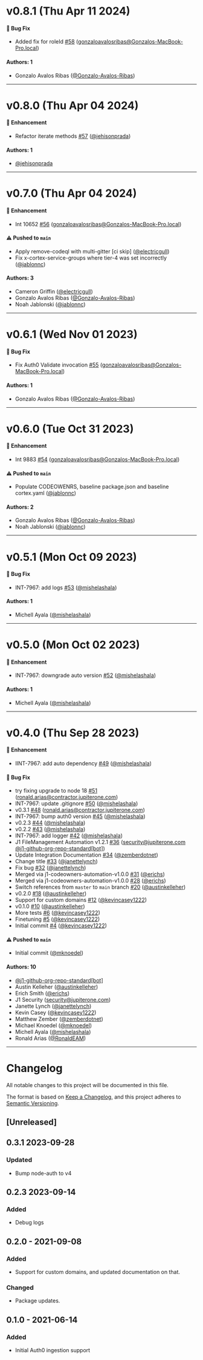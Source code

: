 # v0.8.1 (Thu Apr 11 2024)

#### 🐛 Bug Fix

- Added fix for roleId [#58](https://github.com/JupiterOne/graph-auth0/pull/58) (gonzaloavalosribas@Gonzalos-MacBook-Pro.local)

#### Authors: 1

- Gonzalo Avalos Ribas ([@Gonzalo-Avalos-Ribas](https://github.com/Gonzalo-Avalos-Ribas))

---

# v0.8.0 (Thu Apr 04 2024)

#### 🚀 Enhancement

- Refactor iterate methods [#57](https://github.com/JupiterOne/graph-auth0/pull/57) ([@jehisonprada](https://github.com/jehisonprada))

#### Authors: 1

- [@jehisonprada](https://github.com/jehisonprada)

---

# v0.7.0 (Thu Apr 04 2024)

#### 🚀 Enhancement

- Int 10652 [#56](https://github.com/JupiterOne/graph-auth0/pull/56) (gonzaloavalosribas@Gonzalos-MacBook-Pro.local)

#### ⚠️ Pushed to `main`

- Apply remove-codeql with multi-gitter [ci skip] ([@electricgull](https://github.com/electricgull))
- Fix x-cortex-service-groups where tier-4 was set incorrectly ([@jablonnc](https://github.com/jablonnc))

#### Authors: 3

- Cameron Griffin ([@electricgull](https://github.com/electricgull))
- Gonzalo Avalos Ribas ([@Gonzalo-Avalos-Ribas](https://github.com/Gonzalo-Avalos-Ribas))
- Noah Jablonski ([@jablonnc](https://github.com/jablonnc))

---

# v0.6.1 (Wed Nov 01 2023)

#### 🐛 Bug Fix

- Fix Auth0 Validate invocation [#55](https://github.com/JupiterOne/graph-auth0/pull/55) (gonzaloavalosribas@Gonzalos-MacBook-Pro.local)

#### Authors: 1

- Gonzalo Avalos Ribas ([@Gonzalo-Avalos-Ribas](https://github.com/Gonzalo-Avalos-Ribas))

---

# v0.6.0 (Tue Oct 31 2023)

#### 🚀 Enhancement

- Int 9883 [#54](https://github.com/JupiterOne/graph-auth0/pull/54) (gonzaloavalosribas@Gonzalos-MacBook-Pro.local)

#### ⚠️ Pushed to `main`

- Populate CODEOWENRS, baseline package.json and baseline cortex.yaml ([@jablonnc](https://github.com/jablonnc))

#### Authors: 2

- Gonzalo Avalos Ribas ([@Gonzalo-Avalos-Ribas](https://github.com/Gonzalo-Avalos-Ribas))
- Noah Jablonski ([@jablonnc](https://github.com/jablonnc))

---

# v0.5.1 (Mon Oct 09 2023)

#### 🐛 Bug Fix

- INT-7967: add logs [#53](https://github.com/JupiterOne/graph-auth0/pull/53) ([@mishelashala](https://github.com/mishelashala))

#### Authors: 1

- Michell Ayala ([@mishelashala](https://github.com/mishelashala))

---

# v0.5.0 (Mon Oct 02 2023)

#### 🚀 Enhancement

- INT-7967: downgrade auto version
  [#52](https://github.com/JupiterOne/graph-auth0/pull/52)
  ([@mishelashala](https://github.com/mishelashala))

#### Authors: 1

- Michell Ayala ([@mishelashala](https://github.com/mishelashala))

---

# v0.4.0 (Thu Sep 28 2023)

#### 🚀 Enhancement

- IINT-7967: add auto dependency
  [#49](https://github.com/JupiterOne/graph-auth0/pull/49)
  ([@mishelashala](https://github.com/mishelashala))

#### 🐛 Bug Fix

- try fixing upgrade to node 18
  [#51](https://github.com/JupiterOne/graph-auth0/pull/51)
  (ronald.arias@contractor.jupiterone.com)
- INT-7967: update .gitignore
  [#50](https://github.com/JupiterOne/graph-auth0/pull/50)
  ([@mishelashala](https://github.com/mishelashala))
- v0.3.1 [#48](https://github.com/JupiterOne/graph-auth0/pull/48)
  (ronald.arias@contractor.jupiterone.com)
- INT-7967: bump auth0 version
  [#45](https://github.com/JupiterOne/graph-auth0/pull/45)
  ([@mishelashala](https://github.com/mishelashala))
- v0.2.3 [#44](https://github.com/JupiterOne/graph-auth0/pull/44)
  ([@mishelashala](https://github.com/mishelashala))
- v0.2.2 [#43](https://github.com/JupiterOne/graph-auth0/pull/43)
  ([@mishelashala](https://github.com/mishelashala))
- INT-7967: add logger [#42](https://github.com/JupiterOne/graph-auth0/pull/42)
  ([@mishelashala](https://github.com/mishelashala))
- J1 FileManagement Automation v1.2.1
  [#36](https://github.com/JupiterOne/graph-auth0/pull/36)
  (security@jupiterone.com
  [@j1-github-org-repo-standard[bot]](https://github.com/j1-github-org-repo-standard[bot]))
- Update Integration Documentation
  [#34](https://github.com/JupiterOne/graph-auth0/pull/34)
  ([@zemberdotnet](https://github.com/zemberdotnet))
- Change title [#33](https://github.com/JupiterOne/graph-auth0/pull/33)
  ([@janettelynch](https://github.com/janettelynch))
- Fix bug [#32](https://github.com/JupiterOne/graph-auth0/pull/32)
  ([@janettelynch](https://github.com/janettelynch))
- Merged via j1-codeowners-automation-v1.0.0
  [#31](https://github.com/JupiterOne/graph-auth0/pull/31)
  ([@erichs](https://github.com/erichs))
- Merged via j1-codeowners-automation-v1.0.0
  [#28](https://github.com/JupiterOne/graph-auth0/pull/28)
  ([@erichs](https://github.com/erichs))
- Switch references from `master` to `main` branch
  [#20](https://github.com/JupiterOne/graph-auth0/pull/20)
  ([@austinkelleher](https://github.com/austinkelleher))
- v0.2.0 [#18](https://github.com/JupiterOne/graph-auth0/pull/18)
  ([@austinkelleher](https://github.com/austinkelleher))
- Support for custom domains
  [#12](https://github.com/JupiterOne/graph-auth0/pull/12)
  ([@kevincasey1222](https://github.com/kevincasey1222))
- v0.1.0 [#10](https://github.com/JupiterOne/graph-auth0/pull/10)
  ([@austinkelleher](https://github.com/austinkelleher))
- More tests [#6](https://github.com/JupiterOne/graph-auth0/pull/6)
  ([@kevincasey1222](https://github.com/kevincasey1222))
- Finetuning [#5](https://github.com/JupiterOne/graph-auth0/pull/5)
  ([@kevincasey1222](https://github.com/kevincasey1222))
- Initial commit [#4](https://github.com/JupiterOne/graph-auth0/pull/4)
  ([@kevincasey1222](https://github.com/kevincasey1222))

#### ⚠️ Pushed to `main`

- Initial commit ([@mknoedel](https://github.com/mknoedel))

#### Authors: 10

- [@j1-github-org-repo-standard[bot]](https://github.com/j1-github-org-repo-standard[bot])
- Austin Kelleher ([@austinkelleher](https://github.com/austinkelleher))
- Erich Smith ([@erichs](https://github.com/erichs))
- J1 Security (security@jupiterone.com)
- Janette Lynch ([@janettelynch](https://github.com/janettelynch))
- Kevin Casey ([@kevincasey1222](https://github.com/kevincasey1222))
- Matthew Zember ([@zemberdotnet](https://github.com/zemberdotnet))
- Michael Knoedel ([@mknoedel](https://github.com/mknoedel))
- Michell Ayala ([@mishelashala](https://github.com/mishelashala))
- Ronald Arias ([@RonaldEAM](https://github.com/RonaldEAM))

---

# Changelog

All notable changes to this project will be documented in this file.

The format is based on [Keep a Changelog](https://keepachangelog.com/en/1.0.0/),
and this project adheres to
[Semantic Versioning](https://semver.org/spec/v2.0.0.html).

## [Unreleased]

## 0.3.1 2023-09-28

### Updated

- Bump node-auth to v4

## 0.2.3 2023-09-14

### Added

- Debug logs

## 0.2.0 - 2021-09-08

### Added

- Support for custom domains, and updated documentation on that.

### Changed

- Package updates.

## 0.1.0 - 2021-06-14

### Added

- Initial Auth0 ingestion support
